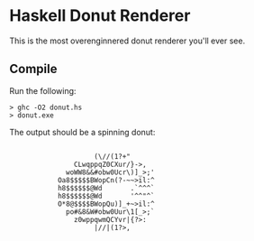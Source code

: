 # Haskell Donut Renderer

This is the most overenginnered donut renderer you'll ever see.

## Compile
Run the following:
```
> ghc -O2 donut.hs
> donut.exe
```

The output should be a spinning donut:
```

                     (\//(1?+"
                CLwqppqZ0CXur/}->,
              woWW8&&#obw0Ucr\)]_>;'
            Oa8$$$$$BWopCn(?-~~>il:^
            h8$$$$$$@Wd       .`^^^`
            h8$$$$$$@Wd       '^^"^`
            O*8@$$$$BWopQu)]_+~>il:^
              po#&8&W#obw0Uur\1[_>;`
                z0wppqwmQCYvr|{?>:
                     |//|(1?>,

```
